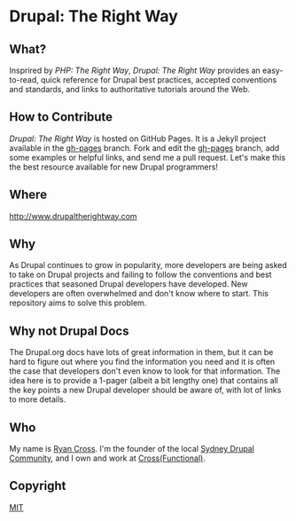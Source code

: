 # Drupal: The Right Way

## What?

Insprired by _PHP: The Right Way_, _Drupal: The Right Way_ provides an easy-to-read, quick reference for Drupal best practices, accepted conventions and standards, and links to authoritative tutorials around the Web.

## How to Contribute

_Drupal: The Right Way_ is hosted on GitHub Pages. It is a Jekyll project available in the [gh-pages](https://github.com/CrossFunctional/drupal-the-right-way/tree/gh-pages) branch. Fork and edit the [gh-pages](https://github.com/CrossFunctional/drupal-the-right-way/tree/gh-pages) branch, add some examples or helpful links, and send me a pull request. Let's make this the best resource available for new Drupal programmers!

## Where

<http://www.drupaltherightway.com>

## Why

As Drupal continues to grow in popularity, more developers are being asked to take on Drupal projects and failing to follow the conventions and best practices that seasoned Drupal developers have developed. New developers are often overwhelmed and don't know where to start. This repository aims to solve this problem.

## Why not Drupal Docs

The Drupal.org docs have lots of great information in them, but it can be hard to figure out where you find the information you need and it is often the case that developers don't even know to look for that information. The idea here is to provide a 1-pager (albeit a bit lengthy one) that contains all the key points a new Drupal developer should be aware of, with lot of links to more details. 


## Who

My name is [Ryan Cross](http://twitter.com/ryancross). I'm the founder of the local [Sydney Drupal Community](http://groups.drupal.org/australia), and I own and work at [Cross(Functional)](http://www.crossfunctional.net).

## Copyright

[MIT](http://opensource.org/licenses/MIT)
